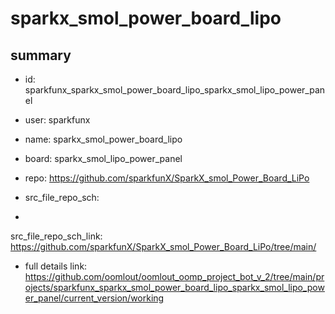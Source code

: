 # sparkx_smol_power_board_lipo
 
## summary 
* id: sparkfunx_sparkx_smol_power_board_lipo_sparkx_smol_lipo_power_panel
* user: sparkfunx
* name: sparkx_smol_power_board_lipo
* board: sparkx_smol_lipo_power_panel
* repo: https://github.com/sparkfunX/SparkX_smol_Power_Board_LiPo



* src_file_repo_sch: 
*
 src_file_repo_sch_link: https://github.com/sparkfunX/SparkX_smol_Power_Board_LiPo/tree/main/
* full details link: https://github.com/oomlout/oomlout_oomp_project_bot_v_2/tree/main/projects/sparkfunx_sparkx_smol_power_board_lipo_sparkx_smol_lipo_power_panel/current_version/working  






